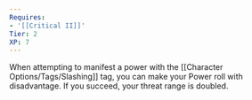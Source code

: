```yaml
---
Requires:
- '[[Critical II]]'
Tier: 2
XP: 7
---
```


When attempting to manifest a power with the [[Character Options/Tags/Slashing]] tag, you can make your Power roll with disadvantage. If you succeed, your threat range is doubled.
